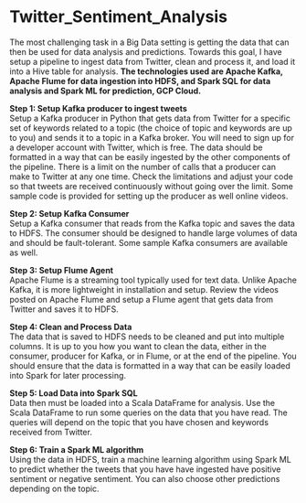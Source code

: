 # Twitter_Sentiment_Analysis
The most challenging task in a Big Data setting is getting the data that can then be used for data analysis and predictions. Towards this goal, I have setup a pipeline to ingest data from Twitter, clean and process it, and load it into a Hive table for analysis. <b>The technologies used are Apache Kafka, Apache Flume for data ingestion into HDFS, and Spark SQL for data analysis and Spark ML for prediction, GCP Cloud.</b>

<b>Step 1: Setup Kafka producer to ingest tweets</b><br>
Setup a Kafka producer in Python that gets data from Twitter for a specific set of keywords related to a topic (the choice of topic and keywords are up to you) and sends it to a topic in a Kafka broker. You will need to sign up for a developer account with Twitter, which is free. The data should be formatted in a way that can be easily ingested by the other components of the pipeline. There is a limit on the number of calls that a producer can make to Twitter at any one time. Check the limitations and adjust your code so that tweets are received continuously without going over the limit. Some sample code is provided for setting up the producer as well online videos.

<b>Step 2: Setup Kafka Consumer</b><br>
Setup a Kafka consumer that reads from the Kafka topic and saves the data to HDFS. The consumer should be designed to handle large volumes of data and should be fault-tolerant. Some sample Kafka consumers are available as well.

<b>Step 3: Setup Flume Agent</b><br>
Apache Flume is a streaming tool typically used for text data. Unlike Apache Kafka, it is more lightweight in installation and setup. Review the videos posted on Apache Flume and setup a Flume agent that gets data from Twitter and saves it to HDFS.

<b>Step 4: Clean and Process Data</b><br>
The data that is saved to HDFS needs to be cleaned and put into multiple columns. It is up to you how you want to clean the data, either in the consumer, producer for Kafka, or in Flume, or at the end of the pipeline. You should ensure that the data is formatted in a way that can be easily loaded into Spark for later processing.

<b>Step 5: Load Data into Spark SQL</b><br>
Data then must be loaded into a Scala DataFrame for analysis. Use the Scala DataFrame to run some queries on the data that you have read. The queries will depend on the topic that you have chosen and keywords received from Twitter.

<b>Step 6: Train a Spark ML algorithm</b><br>
Using the data in HDFS, train a machine learning algorithm using Spark ML to predict whether the tweets that you have have ingested have positive sentiment or negative sentiment. You can also choose other predictions depending on the topic.


